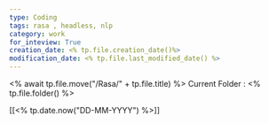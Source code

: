 ```yaml
---
type: Coding  
tags: rasa , headless, nlp
category: work
for_inteview: True
creation_date: <% tp.file.creation_date()%>
modification_date: <% tp.file.last_modified_date() %>
---
```


 <% await tp.file.move("/Rasa/" + tp.file.title) %> 
Current Folder : <% tp.file.folder() %>




[[<% tp.date.now("DD-MM-YYYY") %>]]
